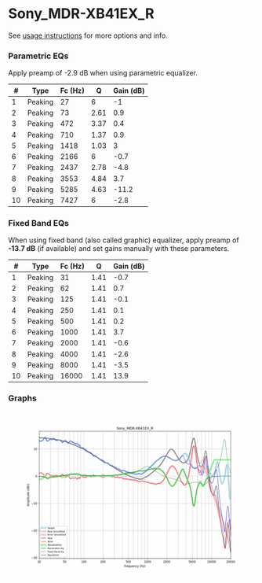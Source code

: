 # Sony_MDR-XB41EX_R
See [usage instructions](https://github.com/jaakkopasanen/AutoEq#usage) for more options and info.

### Parametric EQs
Apply preamp of -2.9 dB when using parametric equalizer.

|   # | Type    |   Fc (Hz) |    Q |   Gain (dB) |
|-----|---------|-----------|------|-------------|
|   1 | Peaking |        27 | 6    |        -1   |
|   2 | Peaking |        73 | 2.61 |         0.9 |
|   3 | Peaking |       472 | 3.37 |         0.4 |
|   4 | Peaking |       710 | 1.37 |         0.9 |
|   5 | Peaking |      1418 | 1.03 |         3   |
|   6 | Peaking |      2166 | 6    |        -0.7 |
|   7 | Peaking |      2437 | 2.78 |        -4.8 |
|   8 | Peaking |      3553 | 4.84 |         3.7 |
|   9 | Peaking |      5285 | 4.63 |       -11.2 |
|  10 | Peaking |      7427 | 6    |        -2.8 |

### Fixed Band EQs
When using fixed band (also called graphic) equalizer, apply preamp of **-13.7 dB** (if available) and set gains manually with these parameters.

|   # | Type    |   Fc (Hz) |    Q |   Gain (dB) |
|-----|---------|-----------|------|-------------|
|   1 | Peaking |        31 | 1.41 |        -0.7 |
|   2 | Peaking |        62 | 1.41 |         0.7 |
|   3 | Peaking |       125 | 1.41 |        -0.1 |
|   4 | Peaking |       250 | 1.41 |         0.1 |
|   5 | Peaking |       500 | 1.41 |         0.2 |
|   6 | Peaking |      1000 | 1.41 |         3.7 |
|   7 | Peaking |      2000 | 1.41 |        -0.6 |
|   8 | Peaking |      4000 | 1.41 |        -2.6 |
|   9 | Peaking |      8000 | 1.41 |        -3.5 |
|  10 | Peaking |     16000 | 1.41 |        13.9 |

### Graphs
![](./Sony_MDR-XB41EX_R.png)
